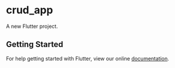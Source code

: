 # crud_app

A new Flutter project.

## Getting Started

For help getting started with Flutter, view our online
[documentation](https://flutter.io/).
